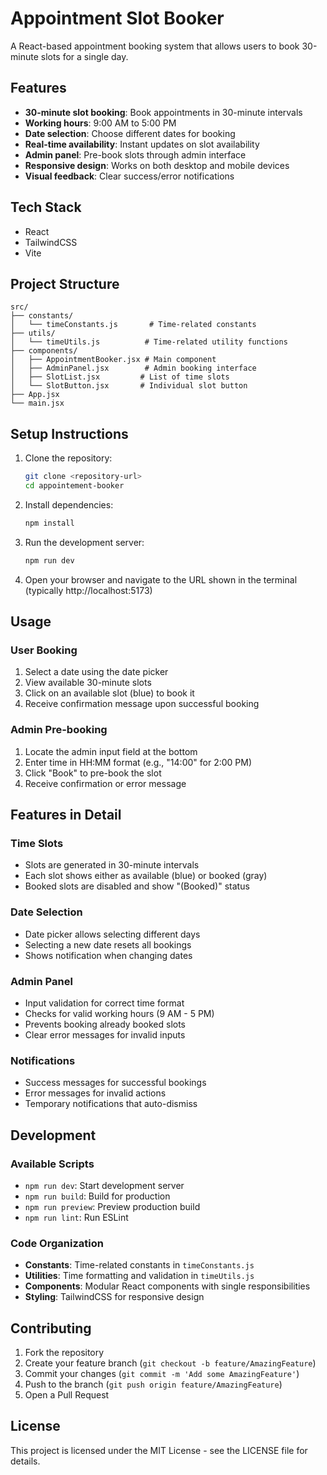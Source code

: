 # Appointment Slot Booker

A React-based appointment booking system that allows users to book 30-minute slots for a single day.

## Features

- **30-minute slot booking**: Book appointments in 30-minute intervals
- **Working hours**: 9:00 AM to 5:00 PM
- **Date selection**: Choose different dates for booking
- **Real-time availability**: Instant updates on slot availability
- **Admin panel**: Pre-book slots through admin interface
- **Responsive design**: Works on both desktop and mobile devices
- **Visual feedback**: Clear success/error notifications

## Tech Stack

- React
- TailwindCSS
- Vite

## Project Structure

```
src/
├── constants/
│   └── timeConstants.js       # Time-related constants
├── utils/
│   └── timeUtils.js          # Time-related utility functions
├── components/
│   ├── AppointmentBooker.jsx # Main component
│   ├── AdminPanel.jsx        # Admin booking interface
│   ├── SlotList.jsx         # List of time slots
│   └── SlotButton.jsx       # Individual slot button
├── App.jsx
└── main.jsx
```

## Setup Instructions

1. Clone the repository:

   ```bash
   git clone <repository-url>
   cd appointement-booker
   ```

2. Install dependencies:

   ```bash
   npm install
   ```

3. Run the development server:

   ```bash
   npm run dev
   ```

4. Open your browser and navigate to the URL shown in the terminal (typically http://localhost:5173)

## Usage

### User Booking

1. Select a date using the date picker
2. View available 30-minute slots
3. Click on an available slot (blue) to book it
4. Receive confirmation message upon successful booking

### Admin Pre-booking

1. Locate the admin input field at the bottom
2. Enter time in HH:MM format (e.g., "14:00" for 2:00 PM)
3. Click "Book" to pre-book the slot
4. Receive confirmation or error message

## Features in Detail

### Time Slots

- Slots are generated in 30-minute intervals
- Each slot shows either as available (blue) or booked (gray)
- Booked slots are disabled and show "(Booked)" status

### Date Selection

- Date picker allows selecting different days
- Selecting a new date resets all bookings
- Shows notification when changing dates

### Admin Panel

- Input validation for correct time format
- Checks for valid working hours (9 AM - 5 PM)
- Prevents booking already booked slots
- Clear error messages for invalid inputs

### Notifications

- Success messages for successful bookings
- Error messages for invalid actions
- Temporary notifications that auto-dismiss

## Development

### Available Scripts

- `npm run dev`: Start development server
- `npm run build`: Build for production
- `npm run preview`: Preview production build
- `npm run lint`: Run ESLint

### Code Organization

- **Constants**: Time-related constants in `timeConstants.js`
- **Utilities**: Time formatting and validation in `timeUtils.js`
- **Components**: Modular React components with single responsibilities
- **Styling**: TailwindCSS for responsive design

## Contributing

1. Fork the repository
2. Create your feature branch (`git checkout -b feature/AmazingFeature`)
3. Commit your changes (`git commit -m 'Add some AmazingFeature'`)
4. Push to the branch (`git push origin feature/AmazingFeature`)
5. Open a Pull Request

## License

This project is licensed under the MIT License - see the LICENSE file for details.
